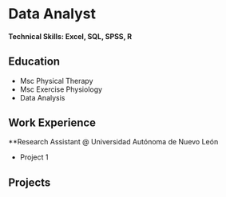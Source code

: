# Data Analyst

#### Technical Skills: Excel, SQL, SPSS, R
     

## Education
- Msc Physical Therapy
- Msc Exercise Physiology
- Data Analysis 
  
## Work Experience
**Research Assistant @ Universidad Autónoma de Nuevo León
- Project 1

## Projects
